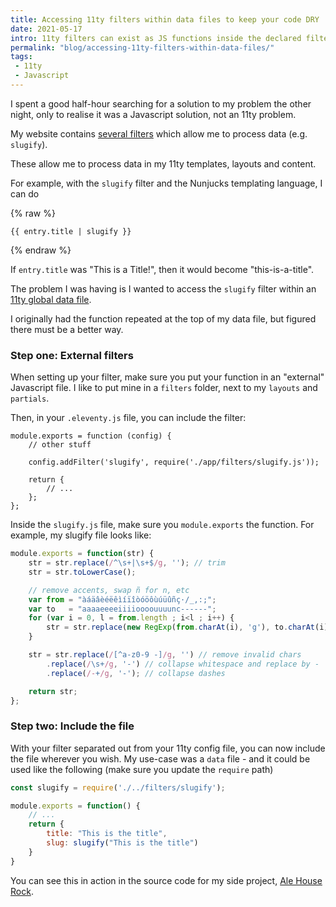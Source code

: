 ```yaml
---
title: Accessing 11ty filters within data files to keep your code DRY
date: 2021-05-17
intro: 11ty filters can exist as JS functions inside the declared filters directory - these can be accessed by other files not processed by 11ty
permalink: "blog/accessing-11ty-filters-within-data-files/"
tags:
 - 11ty
 - Javascript
---
```



I spent a good half-hour searching for a solution to my problem the other night, only to realise it was a Javascript solution, not an 11ty problem.

My website contains [several filters](https://gitlab.com/mikestreety/mikestreety/-/tree/master/app/filters) which allow me to process data (e.g. `slugify`).

These allow me to process data in my 11ty templates, layouts and content.

For example, with the `slugify` filter and the Nunjucks templating language, I can do

{% raw %}
```
{{ entry.title | slugify }}
```
{% endraw %}

If `entry.title` was "This is a Title!", then it would become "this-is-a-title".

The problem I was having is I wanted to access the `slugify` filter within an [11ty global data file](https://www.11ty.dev/docs/data-global/).

I originally had the function repeated at the top of my data file, but figured there must be a better way.

### Step one: External filters

When setting up your filter, make sure you put your function in an "external" Javascript file. I like to put mine in a `filters` folder, next to my `layouts` and `partials`.

Then, in your `.eleventy.js` file, you can include the filter:

```js/3
module.exports = function (config) {
	// other stuff

	config.addFilter('slugify', require('./app/filters/slugify.js'));

	return {
		// ...
	};
};
```

Inside the `slugify.js` file, make sure you `module.exports` the function. For example, my slugify file looks like:

```js
module.exports = function(str) {
	str = str.replace(/^\s+|\s+$/g, ''); // trim
	str = str.toLowerCase();

	// remove accents, swap ñ for n, etc
	var from = "àáäâèéëêìíïîòóöôùúüûñç·/_,:;";
	var to   = "aaaaeeeeiiiioooouuuunc------";
	for (var i = 0, l = from.length ; i<l ; i++) {
		str = str.replace(new RegExp(from.charAt(i), 'g'), to.charAt(i));
	}

	str = str.replace(/[^a-z0-9 -]/g, '') // remove invalid chars
		.replace(/\s+/g, '-') // collapse whitespace and replace by -
		.replace(/-+/g, '-'); // collapse dashes

	return str;
};
```

### Step two: Include the file

With your filter separated out from your 11ty config file, you can now include the file wherever you wish. My use-case was a `data` file - and it could be used like the following (make sure you update the `require` path)

```js
const slugify = require('./../filters/slugify');

module.exports = function() {
	// ...
	return {
		title: "This is the title",
		slug: slugify("This is the title")
	}
}
```

You can see this in action in the source code for my side project, [Ale House Rock](https://gitlab.com/mikestreety/ale-house-rock/-/blob/master/app/data/beers.js).
